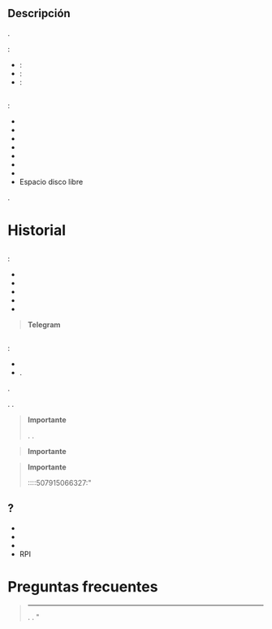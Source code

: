 # 

## Descripción

.

 : 

-  : 
-  : 
-  : 

## 

 : 

- 
- 
- 
- 
- 
- 
- 
- Espacio disco libre

.

# Historial



## 

 : 

- 
- 
- 
- 
-  

> **Telegram**
>
> 

## 

 : 

- 
- .

.

. .

>**Importante**
>
>. .

>**Importante**
>
> 

>**Importante**
>
> ::::507915066327:"

##  ?

- 
- 
- 
- RPI

# Preguntas frecuentes

>****
>
>. . "
